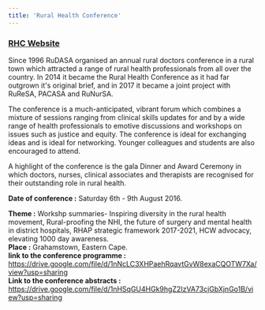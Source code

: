 ```yaml
---
title: 'Rural Health Conference'
---
```

### [RHC Website](https://www.ruralhealthconference.org.za/)
Since 1996 RuDASA organised an annual rural doctors conference in a rural town which attracted a range of rural health professionals from all over the country. In 2014 it became the Rural Health Conference as it had far outgrown it's original brief, and in 2017 it became a joint project with RuReSA, PACASA and RuNurSA.

The conference is a much-anticipated, vibrant forum which combines a mixture of sessions ranging from clinical skills updates for and by a wide range of health professionals to emotive discussions and workshops on issues such as justice and equity. The conference is ideal for exchanging ideas and is ideal for networking. Younger colleagues and students are also encouraged to attend.

A highlight of the conference is the gala Dinner and Award Ceremony in which doctors, nurses, clinical associates and therapists are recognised for their outstanding role in rural health. 

**Date of conference :** Saturday 6th - 9th August 2016. 


**Theme :** Workshp summaries- Inspiring diversity in the rural health movement, Rural-proofing the NHI, the future of surgery and
mental health in district hospitals, RHAP strategic framework 2017-2021, HCW advocacy, elevating 1000 day awareness.  
**Place :** Grahamstown, Eastern Cape.  
**link to the conference programme :** https://drive.google.com/file/d/1nNcLC3XHPaehRqavtGvW8exaCQOTW7Xa/view?usp=sharing  
**Link to the conference abstracts :** https://drive.google.com/file/d/1nHSqGU4HGk9hgZ2IzVA73cjGbXjnGo1B/view?usp=sharing  

<!--
    This is a comment and is not displayed on the website. Do not alter this text between arrows (->).
    To change the content in this file, simply retype/ copy+paste any text above, as you would in a normal text file/ word document.

    Do not change the "title:" title, or the ---. Only change the text inside ''

    The hashtag ( # ) symbols followed by a space and then text show a heading. The more #s you have, the smaller/"less important" the heading. You can add up to 6 # but we suggest max 4 #. make sure each heading is on a separate line.

    Links are created by putting the text you want to show in square brackets ( [] ) followed by the link in round brackets ( () ). For example, [RuReSA](https://ruresa.org.za/) will show as RuReSA and link to the RuReSA website.

    Please refer to the "HOW TO USE" or "HOW TO USE SHORT" files for more information.
 -->
